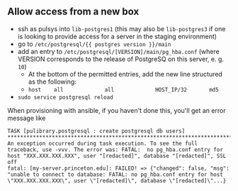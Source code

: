 ## Allow access from a new box
* ssh as pulsys into `lib-postgres1` (this may also be `lib-postgres3` if one is looking to provide access for a server in the staging environment)
* go to `/etc/postgresql/{{ postgres version }}/main`
* add an entry to `/etc/postgresql/[VERSION]/main/pg_hba.conf` (where VERSION corresponds to the release of PostgreSQ on this server, e. g. `10`)
  * At the bottom of the permitted entries, add the new line structured as the following:
  * `host    all             all             HOST_IP/32       md5`
* `sudo service postgresql reload`

When provisioning with ansible, if you haven't done this, you'll get an error message like
```
TASK [pulibrary.postgresql : create postgresql db users] ***************************************************************************************************************************
An exception occurred during task execution. To see the full traceback, use -vvv. The error was: FATAL:  no pg_hba.conf entry for host "XXX.XXX.XXX.XXX", user "[redacted]", database "[redacted]", SSL off
fatal: [my-server.princeton.edu]: FAILED! => {"changed": false, "msg": "unable to connect to database: FATAL: no pg_hba.conf entry for host \"XXX.XXX.XXX.XXX\", user \"[redacted]\", database \"[redacted]\"...}
```
